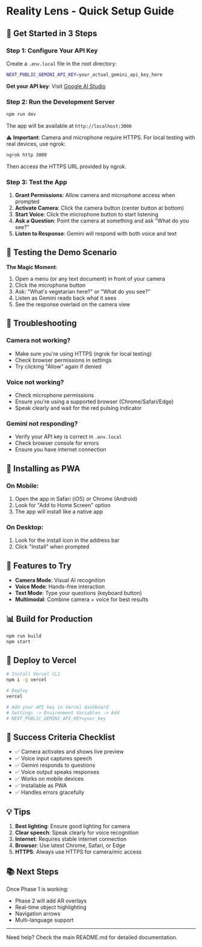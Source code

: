 # Reality Lens - Quick Setup Guide

## 🚀 Get Started in 3 Steps

### Step 1: Configure Your API Key

Create a `.env.local` file in the root directory:

```bash
NEXT_PUBLIC_GEMINI_API_KEY=your_actual_gemini_api_key_here
```

**Get your API key**: Visit [Google AI Studio](https://makersuite.google.com/app/apikey)

### Step 2: Run the Development Server

```bash
npm run dev
```

The app will be available at `http://localhost:3000`

⚠️ **Important**: Camera and microphone require HTTPS. For local testing with real devices, use ngrok:

```bash
ngrok http 3000
```

Then access the HTTPS URL provided by ngrok.

### Step 3: Test the App

1. **Grant Permissions**: Allow camera and microphone access when prompted
2. **Activate Camera**: Click the camera button (center button at bottom)
3. **Start Voice**: Click the microphone button to start listening
4. **Ask a Question**: Point the camera at something and ask "What do you see?"
5. **Listen to Response**: Gemini will respond with both voice and text

## 🎯 Testing the Demo Scenario

**The Magic Moment**:

1. Open a menu (or any text document) in front of your camera
2. Click the microphone button
3. Ask: "What's vegetarian here?" or "What do you see?"
4. Listen as Gemini reads back what it sees
5. See the response overlaid on the camera view

## 🔧 Troubleshooting

### Camera not working?
- Make sure you're using HTTPS (ngrok for local testing)
- Check browser permissions in settings
- Try clicking "Allow" again if denied

### Voice not working?
- Check microphone permissions
- Ensure you're using a supported browser (Chrome/Safari/Edge)
- Speak clearly and wait for the red pulsing indicator

### Gemini not responding?
- Verify your API key is correct in `.env.local`
- Check browser console for errors
- Ensure you have internet connection

## 📱 Installing as PWA

### On Mobile:
1. Open the app in Safari (iOS) or Chrome (Android)
2. Look for "Add to Home Screen" option
3. The app will install like a native app

### On Desktop:
1. Look for the install icon in the address bar
2. Click "Install" when prompted

## 🎨 Features to Try

- **Camera Mode**: Visual AI recognition
- **Voice Mode**: Hands-free interaction
- **Text Mode**: Type your questions (keyboard button)
- **Multimodal**: Combine camera + voice for best results

## 📊 Build for Production

```bash
npm run build
npm start
```

## 🚢 Deploy to Vercel

```bash
# Install Vercel CLI
npm i -g vercel

# Deploy
vercel

# Add your API key in Vercel dashboard
# Settings -> Environment Variables -> Add
# NEXT_PUBLIC_GEMINI_API_KEY=your_key
```

## 🎉 Success Criteria Checklist

- ✅ Camera activates and shows live preview
- ✅ Voice input captures speech
- ✅ Gemini responds to questions
- ✅ Voice output speaks responses
- ✅ Works on mobile devices
- ✅ Installable as PWA
- ✅ Handles errors gracefully

## 💡 Tips

1. **Best lighting**: Ensure good lighting for camera
2. **Clear speech**: Speak clearly for voice recognition
3. **Internet**: Requires stable internet connection
4. **Browser**: Use latest Chrome, Safari, or Edge
5. **HTTPS**: Always use HTTPS for camera/mic access

## 📚 Next Steps

Once Phase 1 is working:
- Phase 2 will add AR overlays
- Real-time object highlighting
- Navigation arrows
- Multi-language support

---

Need help? Check the main README.md for detailed documentation.
